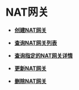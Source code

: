 # NAT网关<a name="nat_api_0001"></a>

-   **[创建NAT网关](创建NAT网关.md)**  

-   **[查询NAT网关列表](查询NAT网关列表.md)**  

-   **[查询指定的NAT网关详情](查询指定的NAT网关详情.md)**  

-   **[更新NAT网关](更新NAT网关.md)**  

-   **[删除NAT网关](删除NAT网关.md)**  


